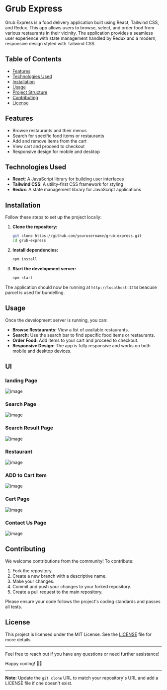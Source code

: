 # Grub Express

Grub Express is a food delivery application built using React, Tailwind CSS, and Redux. This app allows users to browse, select, and order food from various restaurants in their vicinity. The application provides a seamless user experience with state management handled by Redux and a modern, responsive design styled with Tailwind CSS.

## Table of Contents

- [Features](#features)
- [Technologies Used](#technologies-used)
- [Installation](#installation)
- [Usage](#usage)
- [Project Structure](#project-structure)
- [Contributing](#contributing)
- [License](#license)

## Features

- Browse restaurants and their menus
- Search for specific food items or restaurants
- Add and remove items from the cart
- View cart and proceed to checkout
- Responsive design for mobile and desktop

## Technologies Used

- **React**: A JavaScript library for building user interfaces
- **Tailwind CSS**: A utility-first CSS framework for styling
- **Redux**: A state management library for JavaScript applications

## Installation

Follow these steps to set up the project locally:

1. **Clone the repository:**
    ```bash
    git clone https://github.com/yourusername/grub-express.git
    cd grub-express
    ```

2. **Install dependencies:**
    ```bash
    npm install
    ```

3. **Start the development server:**
    ```bash
    npm start
    ```

The application should now be running at `http://localhost:1234` beacuse parcel is used for bundelling.

## Usage

Once the development server is running, you can:

- **Browse Restaurants:** View a list of available restaurants.
- **Search:** Use the search bar to find specific food items or restaurants.
- **Order Food:** Add items to your cart and proceed to checkout.
- **Responsive Design:** The app is fully responsive and works on both mobile and desktop devices.

## UI 
### landing Page
![image](https://github.com/sachinchauhan010/GrubExpressApp/assets/139807470/06000629-a7db-4690-8d00-cb72a9bd8b8b)

### Search Page
![image](https://github.com/sachinchauhan010/GrubExpressApp/assets/139807470/61fb21dc-e7ff-4196-8326-1360768f1813)

### Search Result Page
![image](https://github.com/sachinchauhan010/GrubExpressApp/assets/139807470/e35d4f03-118e-4df2-9209-39eb25929c82)

### Restaurant
![image](https://github.com/sachinchauhan010/GrubExpressApp/assets/139807470/9b38262a-66da-491f-8bd2-af33f5100735)

### ADD to Cart Item
![image](https://github.com/sachinchauhan010/GrubExpressApp/assets/139807470/893b0681-955d-469f-8c61-fb287fdddb2e)

### Cart Page
![image](https://github.com/sachinchauhan010/GrubExpressApp/assets/139807470/5ccf13d6-c166-451c-8e83-dde9dc8f2174)

### Contact Us Page
![image](https://github.com/sachinchauhan010/GrubExpressApp/assets/139807470/419e7331-593e-4f21-a16c-631f07707459)



## Contributing

We welcome contributions from the community! To contribute:

1. Fork the repository.
2. Create a new branch with a descriptive name.
3. Make your changes.
4. Commit and push your changes to your forked repository.
5. Create a pull request to the main repository.

Please ensure your code follows the project's coding standards and passes all tests.

## License

This project is licensed under the MIT License. See the [LICENSE](LICENSE) file for more details.

---

Feel free to reach out if you have any questions or need further assistance!

Happy coding! 🍔🚀

---

**Note:** Update the `git clone` URL to match your repository's URL and add a LICENSE file if one doesn't exist.


